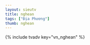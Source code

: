 ```yaml
---
layout: sieutv
title: nghean
tags: ["Địa Phương"]
thumb: nghean
---
```

{% include tvadv key="vn_nghean" %}